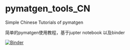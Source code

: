 # pymatgen_tools_CN
 Simple Chinese Tutorials of pymatgen

简单的pymatgen使用教程，基于jupter notebook 以及binder

[![Binder](https://mybinder.org/badge_logo.svg)](https://mybinder.org/v2/gh/aixuan1995py/pymatgen_tools_CN/main)

